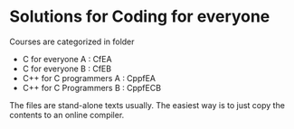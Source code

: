 # Solutions for Coding for everyone

Courses are categorized in folder

- C for everyone A : CfEA
- C for everyone B : CfEB
- C++ for C programmers A : CppfEA
- C++ for C Programmers B : CppfECB

The files are stand-alone texts usually. The easiest way is to just copy the contents to an online compiler.
